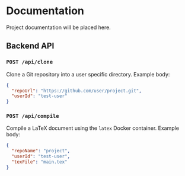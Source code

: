 # Documentation

Project documentation will be placed here.

## Backend API

### `POST /api/clone`

Clone a Git repository into a user specific directory. Example body:

```json
{
  "repoUrl": "https://github.com/user/project.git",
  "userId": "test-user"
}
```

### `POST /api/compile`

Compile a LaTeX document using the `latex` Docker container. Example body:

```json
{
  "repoName": "project",
  "userId": "test-user",
  "texFile": "main.tex"
}
```
